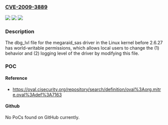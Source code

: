 ### [CVE-2009-3889](https://cve.mitre.org/cgi-bin/cvename.cgi?name=CVE-2009-3889)
![](https://img.shields.io/static/v1?label=Product&message=n%2Fa&color=blue)
![](https://img.shields.io/static/v1?label=Version&message=%3D%20n%2Fa%20&color=brighgreen)
![](https://img.shields.io/static/v1?label=Vulnerability&message=n%2Fa&color=brighgreen)

### Description

The dbg_lvl file for the megaraid_sas driver in the Linux kernel before 2.6.27 has world-writable permissions, which allows local users to change the (1) behavior and (2) logging level of the driver by modifying this file.

### POC

#### Reference
- https://oval.cisecurity.org/repository/search/definition/oval%3Aorg.mitre.oval%3Adef%3A7163

#### Github
No PoCs found on GitHub currently.

